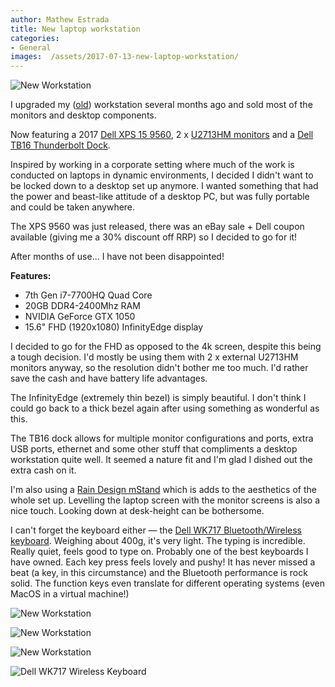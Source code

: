 ```yaml
---
author: Mathew Estrada
title: New laptop workstation
categories:
- General
images:  /assets/2017-07-13-new-laptop-workstation/
---
```

![New Workstation]({{page.images}}dell3.JPG)

I upgraded my ([old](/new-pc-build)) workstation several months ago and sold most of the monitors and desktop components.

Now featuring a 2017 [Dell XPS 15 9560](http://www.dell.com/au/p/xps-15-9560-laptop/pd?ref=PD_OC), 2 x [U2713HM monitors](/dell-u2713hm-ahips-monitors) and a [Dell TB16 Thunderbolt Dock](http://www.dell.com/en-us/shop/dell-business-thunderbolt-dock-tb16-with-240w-adapter/apd/452-bcnu/pc-accessories).

<!--more-->

Inspired by working in a corporate setting where much of the work is conducted on laptops in dynamic environments, I decided I didn't want to be locked down to a desktop set up anymore. I wanted something that had the power and beast-like attitude of a desktop PC, but was fully portable and could be taken anywhere.

The XPS 9560 was just released, there was an eBay sale + Dell coupon available (giving me a 30% discount off RRP) so I decided to go for it!

After months of use... I have not been disappointed!


**Features:**

- 7th Gen i7-7700HQ Quad Core
- 20GB DDR4-2400Mhz RAM
- NVIDIA GeForce GTX 1050
- 15.6" FHD (1920x1080) InfinityEdge display

I decided to go for the FHD as opposed to the 4k screen, despite this being a tough decision. I'd mostly be using them with 2 x external U2713HM monitors anyway, so the resolution didn't bother me too much. I'd rather save the cash and have battery life advantages.

The InfinityEdge (extremely thin bezel) is simply beautiful. I don't think I could go back to a thick bezel again after using something as wonderful as this.

The TB16 dock allows for multiple monitor configurations and ports, extra USB ports, ethernet and some other stuff that compliments a desktop workstation quite well. It seemed a nature fit and I'm glad I dished out the extra cash on it.

I'm also using a [Rain Design mStand](http://www.raindesigninc.com/mstand.html) which is adds to the aesthetics of the whole set up. Levelling the laptop screen with the monitor screens is also a nice touch. Looking down at desk-height can be bothersome.

I can't forget the keyboard either ― the [Dell WK717 Bluetooth/Wireless keyboard](http://www.dell.com/en-us/work/shop/dell-premier-wireless-keyboard-wk717/apd/580-aflj/pc-accessories). Weighing about 400g, it's very light. The typing is incredible. Really quiet, feels good to type on. Probably one of the best keyboards I have owned. Each key press feels lovely and pushy!
It has never missed a beat (a key, in this circumstance) and the Bluetooth performance is rock solid. The function keys even translate for different operating systems (even MacOS in a virtual machine!)



![New Workstation]({{page.images}}dell4.JPG)

![New Workstation]({{page.images}}dell1.JPG)

![New Workstation]({{page.images}}dell2.JPG)

![Dell WK717 Wireless Keyboard]({{page.images}}keyboard.JPG)